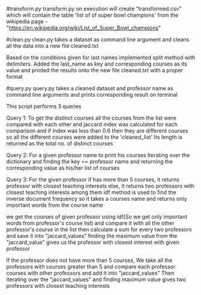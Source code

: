#transform.py
transform.py on execution will create "transformed.csv" which will contain the table 'list of of super bowl champions' from the wikipedia page - "https://en.wikipedia.org/wiki/List_of_Super_Bowl_champions"

#clean.py
clean.py takes a dataset as command line argument and cleans all the data into a new file cleaned.txt

Based on the conditions given for last names implemented split method with delimiters. Added the last_name as key and corresponding courses as its value and printed the results onto the new file cleaned.txt with a proper format

#query.py
query.py takes a cleaned dataset and professor name as command line arguments and prints corresponding result on terminal

This script performs 3 queries

Query 1: To get the distinct courses all the courses from the list
were compared with each other and jaccard index was calculated for each comparison
and if index was less than 0.6 then they are different courses
so all the different courses were added to the 'cleaned_list'
Its length is returned as the total no. of distinct courses

Query 2: For a given professor name to print his courses
Iterating over the dictionary and finding the key == professor name
and returning the corresponding value as his/her list of courses

Query 3: For the given professor if has more than 5 courses, it returns professor with closest teaching interests
else, It returns two professors with closest teaching interests among them
idf method is used to find the inverse document frequency so it takes a courses name and returns
only important words from the course name

we get the courses of given professor using idf(So we get only important words from professor's course list) and
compare it with all the other professor's course in the list
then calculate a sum for every two professors and save it into "jaccard_values"
finding the maximum value from the "jaccard_value" gives us the professor with closest interest with given professor

If the professor does not have more than 5 courses, We take all the professors with courses greater than 5
and compare each professor courses with other professors and add it into "jaccard_values"
Then iterating over the "jaccard_values" and finding maximum value gives two professors with closest teaching interests


